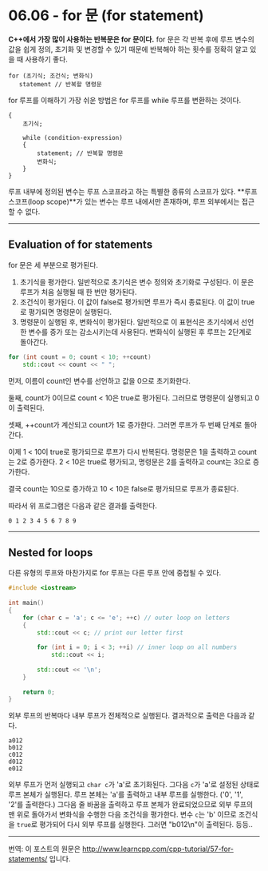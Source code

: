 # 06.06 - for 문 (for statement)

**C++에서 가장 많이 사용하는 반복문은 for 문이다.** for 문은 각 반복 후에 루프 변수의 값을 쉽게 정의, 초기화 및 변경할 수 있기 때문에 반복해야 하는 횟수를 정확히 알고 있을 때 사용하기 좋다.

```
for (초기식; 조건식; 변화식)
   statement // 반복할 명령문
```

for 루프를 이해하기 가장 쉬운 방법은 for 루프를 while 루프를 변환하는 것이다.

```
{
    초기식;
    
    while (condition-expression)
    {
        statement; // 반복할 명령문
        변화식;
    }
}
```

루프 내부에 정의된 변수는 루프 스코프라고 하는 특별한 종류의 스코프가 있다. **루프 스코프(loop scope)**가 있는 변수는 루프 내에서만 존재하며, 루프 외부에서는 접근할 수 없다.

---

## Evaluation of for statements

for 문은 세 부분으로 평가된다.

1. 초기식을 평가한다. 일반적으로 초기식은 변수 정의와 초기화로 구성된다. 이 문은 루프가 처음 실행될 때 한 번만 평가된다.
2. 조건식이 평가된다. 이 값이 false로 평가되면 루프가 즉시 종료된다. 이 값이 true로 평가되면 명령문이 실행된다.
3. 명령문이 실행된 후, 변화식이 평가된다. 일반적으로 이 표현식은 초기식에서 선언한 변수를 증가 또는 감소시키는데 사용된다. 변화식이 실행된 후 루프는 2단계로 돌아간다.

```cpp
for (int count = 0; count < 10; ++count)
    std::cout << count << " ";
```

먼저, 이름이 count인 변수를 선언하고 값을 0으로 초기화한다.

둘째, count가 0이므로 count < 10은 true로 평가된다. 그러므로 명령문이 실행되고 0이 출력된다.

셋째, ++count가 계산되고 count가 1로 증가한다. 그러면 루프가 두 번째 단계로 돌아간다.

이제 1 < 10이 true로 평가되므로 루프가 다시 반복된다. 명령문은 1을 출력하고 count는 2로 증가한다. 2 < 10은 true로 평가되고, 명령문은 2를 출력하고 count는 3으로 증가한다.

결국 count는 10으로 증가하고 10 < 10은 false로 평가되므로 루프가 종료된다.

따라서 위 프로그램은 다음과 같은 결과를 출력한다.

```
0 1 2 3 4 5 6 7 8 9
```

---

## Nested for loops

다른 유형의 루프와 마찬가지로 for 루프는 다른 루프 안에 중첩될 수 있다. 

```cpp
#include <iostream>
 
int main()
{
	for (char c = 'a'; c <= 'e'; ++c) // outer loop on letters
	{
		std::cout << c; // print our letter first
		
		for (int i = 0; i < 3; ++i) // inner loop on all numbers
			std::cout << i;
 
		std::cout << '\n';
	}
 
	return 0;
}
```

외부 루프의 반복마다 내부 루프가 전체적으로 실행된다. 결과적으로 출력은 다음과 같다.

```
a012
b012
c012
d012
e012
```

외부 루프가 먼저 실행되고 `char c`가 'a'로 초기화된다. 그다음 `c`가 'a'로 설정된 상태로 루프 본체가 실행된다. 루프 본체는 'a'를 출력하고 내부 루프를 실행한다. ('0', '1', '2'를 출력한다.) 그다음 줄 바꿈을 출력하고 루프 본체가 완료되었으므로 외부 루프의 맨 위로 돌아가서 변화식을 수행한 다음 조건식을 평가한다. 변수 `c`는 'b' 이므로 조건식을 `true`로 평가되어 다시 외부 루프를 실행한다. 그러면 "b012\n"이 출력된다. 등등..

---

번역: 이 포스트의 원문은 http://www.learncpp.com/cpp-tutorial/57-for-statements/ 입니다.